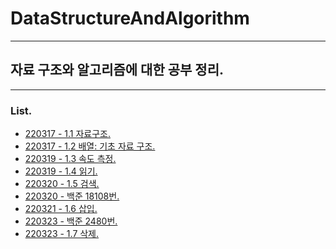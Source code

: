 # DataStructureAndAlgorithm
- - -
## 자료 구조와 알고리즘에 대한 공부 정리.
- - -
### List.
- [220317 - 1.1 자료구조.](https://www.notion.so/morgan-kang/1-1-b228619c47b64d109435f4de22be0b56)
- [220317 - 1.2 배열: 기초 자료 구조.](https://www.notion.so/morgan-kang/1-2-c25678359ed342afaf10b7ac254f7b11)
- [220319 - 1.3 속도 측정.](https://www.notion.so/morgan-kang/1-3-bdc42b3b55694b9dbfcf841e6bb74d5b)
- [220319 - 1.4 읽기.](https://www.notion.so/morgan-kang/1-4-478d3fff6cca46a5a0eb843e0fdc4c8e)
- [220320 - 1.5 검색.](https://www.notion.so/morgan-kang/1-5-503dd3fb6e7e45d4b24f70ff34eecf3f)
- [220320 - 백준 18108번.](https://www.notion.so/morgan-kang/18108-10c2a08f20c0412998ad7578eb5445a8)
- [220321 - 1.6 삽입.](https://www.notion.so/morgan-kang/1-6-d84d377a91694972bc876d1bdc6a6b20)
- [220323 - 백준 2480번.](https://www.notion.so/morgan-kang/2480-9432c690264544ec9a5dfa9f6dc8d5b8)
- [220323 - 1.7 삭제.](https://www.notion.so/morgan-kang/1-7-5f9b9007f77d4444b5b769083bf5dfb4)
